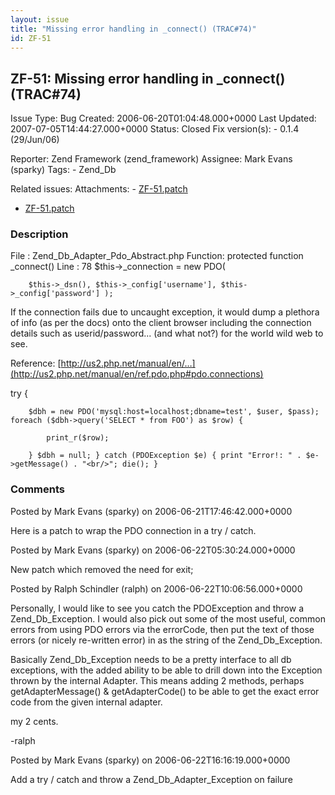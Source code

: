 ```yaml
---
layout: issue
title: "Missing error handling in _connect() (TRAC#74)"
id: ZF-51
---
```


ZF-51: Missing error handling in \_connect() (TRAC#74)
------------------------------------------------------

 Issue Type: Bug Created: 2006-06-20T01:04:48.000+0000 Last Updated: 2007-07-05T14:44:27.000+0000 Status: Closed Fix version(s): - 0.1.4 (29/Jun/06)
 
 Reporter:  Zend Framework (zend\_framework)  Assignee:  Mark Evans (sparky)  Tags: - Zend\_Db
 
 Related issues: 
 Attachments: - [ZF-51.patch](/issues/secure/attachment/10007/ZF-51.patch)
- [ZF-51.patch](/issues/secure/attachment/10006/ZF-51.patch)
 
### Description

File : Zend\_Db\_Adapter\_Pdo\_Abstract.php Function: protected function \_connect() Line : 78 $this->\_connection = new PDO(

 
        $this->_dsn(), $this->_config['username'], $this->_config['password'] );


If the connection fails due to uncaught exception, it would dump a plethora of info (as per the docs) onto the client browser including the connection details such as userid/password... (and what not?) for the world wild web to see.

Reference: [http://us2.php.net/manual/en/…](http://us2.php.net/manual/en/ref.pdo.php#pdo.connections)

try {

 
        $dbh = new PDO('mysql:host=localhost;dbname=test', $user, $pass); foreach ($dbh->query('SELECT * from FOO') as $row) {
    
            print_r($row);
    
        } $dbh = null; } catch (PDOException $e) { print "Error!: " . $e->getMessage() . "<br/>"; die(); }


 

 

### Comments

Posted by Mark Evans (sparky) on 2006-06-21T17:46:42.000+0000

Here is a patch to wrap the PDO connection in a try / catch.

 

 

Posted by Mark Evans (sparky) on 2006-06-22T05:30:24.000+0000

New patch which removed the need for exit;

 

 

Posted by Ralph Schindler (ralph) on 2006-06-22T10:06:56.000+0000

Personally, I would like to see you catch the PDOException and throw a Zend\_Db\_Exception. I would also pick out some of the most useful, common errors from using PDO errors via the errorCode, then put the text of those errors (or nicely re-written error) in as the string of the Zend\_Db\_Exception.

Basically Zend\_Db\_Exception needs to be a pretty interface to all db exceptions, with the added ability to be able to drill down into the Exception thrown by the internal Adapter. This means adding 2 methods, perhaps getAdapterMessage() & getAdapterCode() to be able to get the exact error code from the given internal adapter.

my 2 cents.

-ralph

 

 

Posted by Mark Evans (sparky) on 2006-06-22T16:16:19.000+0000

Add a try / catch and throw a Zend\_Db\_Adapter\_Exception on failure

 

 